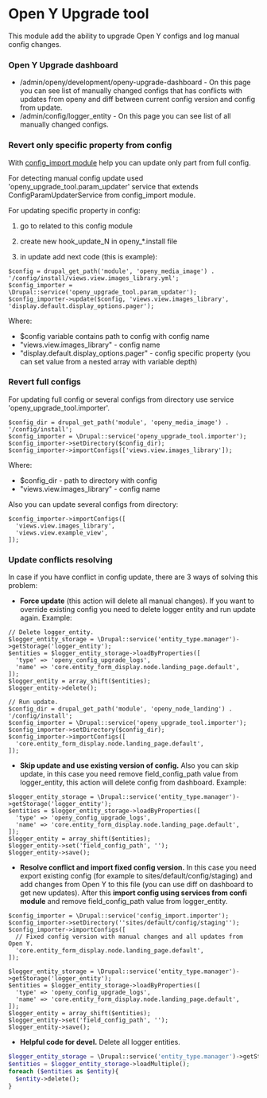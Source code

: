 # Open Y Upgrade tool
This module add the ability to upgrade Open Y configs and log manual config changes.

### Open Y Upgrade dashboard
- /admin/openy/development/openy-upgrade-dashboard - On this page you can see list of manually changed configs that has conflicts with updates from openy and diff between current config version and config from update.
- /admin/config/logger_entity - On this page you can see list of all manually changed configs.

### Revert only specific property from config

With [config_import module](https://www.drupal.org/project/confi) help you can update only part from full config.

For detecting manual config update used 'openy_upgrade_tool.param_updater' service that extends ConfigParamUpdaterService from config_import module. 

For updating specific property in config:

1) go to related to this config module

2) create new hook_update_N in openy_*.install file

3) in update add next code (this is example):

```
$config = drupal_get_path('module', 'openy_media_image') . '/config/install/views.view.images_library.yml';
$config_importer = \Drupal::service('openy_upgrade_tool.param_updater');
$config_importer->update($config, 'views.view.images_library', 'display.default.display_options.pager');
```
Where:
- $config variable contains path to config with config name
- "views.view.images_library" - config name
- "display.default.display_options.pager" - config specific property (you can set value from a nested array with variable depth)


### Revert full configs
For updating full config or several configs from directory use service 'openy_upgrade_tool.importer'.
```
$config_dir = drupal_get_path('module', 'openy_media_image') . '/config/install';
$config_importer = \Drupal::service('openy_upgrade_tool.importer');
$config_importer->setDirectory($config_dir);
$config_importer->importConfigs(['views.view.images_library']);
```
Where:
- $config_dir - path to directory with config
- "views.view.images_library" - config name


Also you can update several configs from directory:
```
$config_importer->importConfigs([
  'views.view.images_library',
  'views.view.example_view',
]);
```

### Update conflicts resolving
In case if you have conflict in config update, there are 3 ways of solving this problem:

- **Force update** (this action will delete all manual changes).
If you want to override existing config you need to delete logger entity and run update again. Example:
```
// Delete logger_entity.
$logger_entity_storage = \Drupal::service('entity_type.manager')->getStorage('logger_entity');
$entities = $logger_entity_storage->loadByProperties([
  'type' => 'openy_config_upgrade_logs',
  'name' => 'core.entity_form_display.node.landing_page.default',
]);
$logger_entity = array_shift($entities);
$logger_entity->delete();

// Run update.
$config_dir = drupal_get_path('module', 'openy_node_landing') . '/config/install';
$config_importer = \Drupal::service('openy_upgrade_tool.importer');
$config_importer->setDirectory($config_dir);
$config_importer->importConfigs([
  'core.entity_form_display.node.landing_page.default',
]);
```

- **Skip update and use existing version of config.**
Also you can skip update, in this case you need remove field_config_path value from logger_entity, this action will delete config from dashboard. Example:
```
$logger_entity_storage = \Drupal::service('entity_type.manager')->getStorage('logger_entity');
$entities = $logger_entity_storage->loadByProperties([
  'type' => 'openy_config_upgrade_logs',
  'name' => 'core.entity_form_display.node.landing_page.default',
]);
$logger_entity = array_shift($entities);
$logger_entity->set('field_config_path', '');
$logger_entity->save();
```

- **Resolve conflict and import fixed config version.**
In this case you need export existing config (for example to sites/default/config/staging) and add changes from Open Y to this file (you can use diff on dashboard to get new updates).
After this **import config using services from confi module** and remove field_config_path value from logger_entity.
```
$config_importer = \Drupal::service('config_import.importer');
$config_importer->setDirectory(''sites/default/config/staging'');
$config_importer->importConfigs([
  // Fixed config version with manual changes and all updates from Open Y.
  'core.entity_form_display.node.landing_page.default',
]);
  
$logger_entity_storage = \Drupal::service('entity_type.manager')->getStorage('logger_entity');
$entities = $logger_entity_storage->loadByProperties([
  'type' => 'openy_config_upgrade_logs',
  'name' => 'core.entity_form_display.node.landing_page.default',
]);
$logger_entity = array_shift($entities);
$logger_entity->set('field_config_path', '');
$logger_entity->save();
```


- **Helpful code for devel.**
Delete all logger entities.
```php
$logger_entity_storage = \Drupal::service('entity_type.manager')->getStorage('logger_entity');
$entities = $logger_entity_storage->loadMultiple();
foreach ($entities as $entity){
  $entity->delete();
}
```
